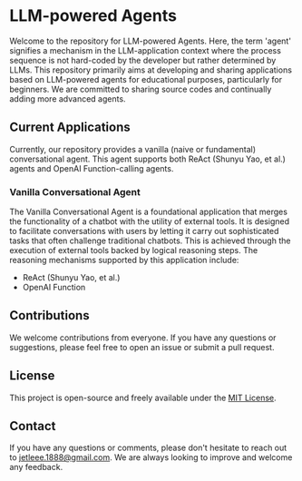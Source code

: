 # LLM-powered Agents  
  
Welcome to the repository for LLM-powered Agents. Here, the term 'agent' signifies a mechanism in the LLM-application context where the process sequence is not hard-coded by the developer but rather determined by LLMs. This repository primarily aims at developing and sharing applications based on LLM-powered agents for educational purposes, particularly for beginners. We are committed to sharing source codes and continually adding more advanced agents.  
  
## Current Applications  
  
Currently, our repository provides a vanilla (naive or fundamental) conversational agent. This agent supports both ReAct (Shunyu Yao, et al.) agents and OpenAI Function-calling agents.

### Vanilla Conversational Agent  

The Vanilla Conversational Agent is a foundational application that merges the functionality of a chatbot with the utility of external tools. It is designed to facilitate conversations with users by letting it carry out sophisticated tasks that often challenge traditional chatbots. This is achieved through the execution of external tools backed by logical reasoning steps. The reasoning mechanisms supported by this application include:
  
* ReAct (Shunyu Yao, et al.)  
* OpenAI Function   

  
## Contributions  
  
We welcome contributions from everyone. If you have any questions or suggestions, please feel free to open an issue or submit a pull request.  
  
## License  
  
This project is open-source and freely available under the [MIT License](LICENSE).  
  
## Contact  
  
If you have any questions or comments, please don't hesitate to reach out to jetleee.1888@gmail.com. We are always looking to improve and welcome any feedback.   
  
